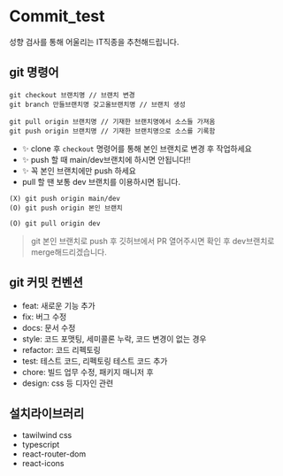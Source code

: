 # Commit_test

성향 검사를 통해 어울리는 IT직종을 추천해드립니다.

## git 명령어

```
git checkout 브랜치명 // 브랜치 변경
git branch 만들브랜치명 갖고올브랜치명 // 브랜치 생성

git pull origin 브랜치명 // 기재한 브랜치명에서 소스들 가져옴
git push origin 브랜치명 // 기재한 브랜치명으로 소스를 기록함
```

- ✨ clone 후 `checkout` 명령어를 통해 본인 브랜치로 변경 후 작업하세요
- ✨ push 할 때 main/dev브랜치에 하시면 안됩니다!!
- ✨ 꼭 본인 브랜치에만 push 하세요
- pull 할 땐 보통 dev 브랜치를 이용하시면 됩니다.

```
(X) git push origin main/dev
(O) git push origin 본인 브랜치

(O) git pull origin dev
```

> git 본인 브랜치로 push 후 깃허브에서 PR 열어주시면 확인 후 dev브랜치로 merge해드리겠습니다.

## git 커밋 컨벤션

- feat: 새로운 기능 추가
- fix: 버그 수정
- docs: 문서 수정
- style: 코드 포맷팅, 세미콜론 누락, 코드 변경이 없는 경우
- refactor: 코드 리펙토링
- test: 테스트 코드, 리펙토링 테스트 코드 추가
- chore: 빌드 업무 수정, 패키지 매니저 후
- design: css 등 디자인 관련

## 설치라이브러리

- tawilwind css
- typescript
- react-router-dom
- react-icons
